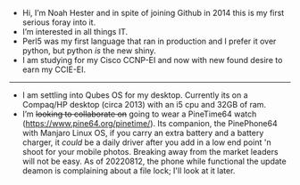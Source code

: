 - Hi, I’m Noah Hester and in spite of joining Github in 2014 this is my first serious foray into it.
- I’m interested in all things IT.
- Perl5 was my first language that ran in production and I prefer it over python, but python _is_ the new shiny. 
- I am studying for my Cisco CCNP-EI and now with new found desire to earn my CCIE-EI.
--- 
- I am settling into Qubes OS for my desktop.  Currently its on a Compaq/HP desktop (circa 2013) with an i5 cpu and 32GB of ram.
- I’m ~~looking to collaborate on~~ going to wear a PineTime64 watch (https://www.pine64.org/pinetime/).  Its companion, the PinePhone64 with Manjaro Linux OS, if you carry an extra battery and a battery charger, it *could* be a daily driver after you add in a low end point 'n shoot for your mobile photos.  Breaking away from the market leaders will not be easy. As of 20220812, the phone while functional the update deamon is complaining about a file lock; I'll look at it later.




<!---
nbhester/nbhester is a ✨ special ✨ repository because its `README.md` (this file) appears on your GitHub profile.
You can click the Preview link to take a look at your changes.
--->
